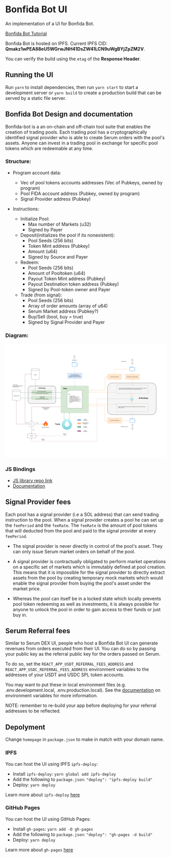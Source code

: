 # Bonfida Bot UI

An implementation of a UI for Bonfida Bot.

[Bonfida Bot Tutorial](https://www.youtube.com/watch?v=6BFmyi0qnEI)

Bonfida Bot is hosted on IPFS. Current IPFS CID: **Qmakz1wPEA88eU5WGrwJNH41DsZW41LCN9uWgBYjZpZM2V**.

You can verify the build using the `etag` of the **Response Header**.

## Running the UI

Run `yarn` to install dependencies, then run `yarn start` to start a development server or `yarn build` to create a production build that can be served by a static file server.

## Bonfida Bot Design and documentation

Bonfida-bot is a an on-chain and off-chain tool suite that enables the creation of trading pools. Each trading pool has a cryptographically identified signal provider who is able to create Serum orders with the pool's assets. Anyone can invest in a trading pool in exchange for specific pool tokens which are redeemable at any time.

### Structure:

- Program account data:

  - Vec of pool tokens accounts addresses (Vec of Pubkeys, owned by program)
  - Pool FIDA account address (Pubkey, owned by program)
  - Signal Provider address (Pubkey)

- Instructions:
  - Initialize Pool:
    - Max number of Markets (u32)
    - Signed by Payer
  - Deposit(initializes the pool if its nonexistent):
    - Pool Seeds (256 bits)
    - Token Mint address (Pubkey)
    - Amount (u64)
    - Signed by Source and Payer
  - Redeem:
    - Pool Seeds (256 bits)
    - Amount of Pooltoken (u64)
    - Payout Token Mint address (Pubkey)
    - Payout Destination token address (Pubkey)
    - Signed by Pool-token owner and Payer
  - Trade (from signal):
    - Pool Seeds (256 bits)
    - Array of order amounts (array of u64)
    - Serum Market address (Pubkey?)
    - Buy/Sell (bool, buy = true)
    - Signed by Signal Provider and Payer

### Diagram:

![structure-diagram](src/assets/readme/bonfida-bot-architecture.png)

### JS Bindings

- [JS library repo link](https://github.com/Bonfida/bonfida-bot/tree/main/js)
- [Documentation](https://bonfida.github.io/bonfida-bot-docs/)

## Signal Provider fees

Each pool has a signal provider (i.e a SOL address) that can send trading instruction to the pool. When a signal provider creates a pool he can set up the `feePeriod` and the `feeRate`. The `feeRate` is the amount of pool tokens that will deducted from the pool and paid to the signal provider at every `feePeriod`.

- The signal provider is never directly in control of the pool's asset. They can only issue Serum market orders on behalf of the pool.

- A signal provider is contractually obligated to perform market operations on a specific set of markets which is immutably defined at pool creation. This means that it is impossible for the signal provider to directly extract assets from the pool by creating temporary mock markets which would enable the signal provider from buying the pool's asset under the market price.

- Whereas the pool can itself be in a locked state which locally prevents pool token redeeming as well as investments, it is always possible for anyone to unlock the pool in order to gain access to their funds or just buy in.

## Serum Referral fees

Similar to Serum DEX UI, people who host a Bonfida Bot UI can generate revenues from orders executed from their UI. You can do so by passing your public key as the referral public key for the orders passed on Serum.

To do so, set the `REACT_APP_USDT_REFERRAL_FEES_ADDRESS` and `REACT_APP_USDC_REFERRAL_FEES_ADDRESS` environment variables to the addresses of your USDT and USDC SPL token accounts.

You may want to put these in local environment files (e.g. .env.development.local, .env.production.local). See the [documentation](https://create-react-app.dev/docs/adding-custom-environment-variables) on environment variables for more information.

NOTE: remember to re-build your app before deploying for your referral addresses to be reflected.

## Depolyment

Change `homepage` in `package.json` to make in match with your domain name.

### IPFS

You can host the UI using IPFS `ipfs-deploy`:

- Install `ipfs-deploy`: `yarn global add ipfs-deploy`
- Add the following to `package.json`: `"deploy": "ipfs-deploy build"`
- Deploy: `yarn deploy`

Learn more about `ipfs-deploy` [here](https://github.com/ipfs-shipyard/ipfs-deploy)

### GitHub Pages

You can host the UI using GitHub Pages:

- Install `gh-pages`: `yarn add -D gh-pages`
- Add the following to `package.json`: `"deploy": "gh-pages -d build"`
- Deploy: `yarn deploy`

Learn more about `gh-pages` [here](https://github.com/tschaub/gh-pages)
